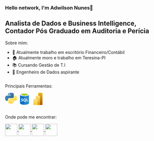### Hello network, I'm Adwilson Nunes👋

## Analista de Dados e Business Intelligence,  <br> Contador Pós Graduado em Auditoria e Perícia

Sobre mim:

- 👔 Atualmente trabalho em escritório Financeiro/Contábil
- 🏠 Atualmente moro e trabalho em Teresina-PI
- 📚 Cursando Gestão de T.I
- 🔭 Engenheiro de Dados aspirante

## 

Principais Ferramentas:

<div style="display: inline_block">
  <img align="center" alt="Python" height="40" width="40" src="https://github.com/BruceFonseca/ferramentas/blob/main/Python-logo-notext.svg.png?raw=true">
  <img align="center" alt="SQL" height="40" width="40" src="https://github.com/BruceFonseca/ferramentas/blob/main/logo.png?raw=true">
  <img align="center" alt="Power BI" height="40" width="40" src="https://github.com/BruceFonseca/ferramentas/blob/main/1200px-New_Power_BI_Logo.svg.png?raw=true">
</div>

<br>

  
Onde pode me encontrar:
<div>
  <a href="https://sites.google.com/view/portflioadwilsonanalistadados/in%C3%ADcio">
    <img align="center" alt="" height="40" width="40" src="https://github.com/AdwilsonNunes/Portfolio/blob/main/social%20icons/web-link.png?raw=true">
  </a>
  <a href="linkedin.com/in/adwilson-nunes--dataanalyst">
    <img align="center" alt="" height="40" width="40" src="https://github.com/AdwilsonNunes/Portfolio/blob/main/social%20icons/linkedin.png?raw=true">
  </a>
  <a href="https://www.instagram.com/adwnunes/">
    <img align="center" alt="" height="40" width="40" src="https://github.com/AdwilsonNunes/Portfolio/blob/main/social%20icons/instagram.png?raw=true">
  </a>
  <a href="http://www.youtube.com/@adwilsonnunes2495">
    <img align="center" alt="" height="40" width="40" src="https://github.com/AdwilsonNunes/Portfolio/blob/main/social%20icons/youtube.png?raw=true">
  </a>
</div>

## 
